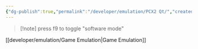 ```yaml
---
{"dg-publish":true,"permalink":"/developer/emulation/PCX2 Qt/","created":"2024-03-13T20:41:43.776-05:00","updated":"2024-03-14T21:56:29.000-05:00"}
---
```


> [!note] press f9 to toggle "software mode"

[[developer/emulation/Game Emulation\|Game Emulation]]